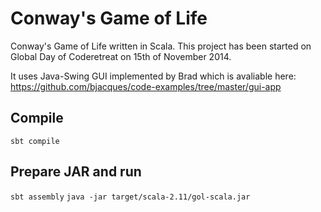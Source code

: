 Conway's Game of Life
=====================

Conway's Game of Life written in Scala.
This project has been started on Global Day of Coderetreat on 15th of November 2014.

It uses Java-Swing GUI implemented by Brad which is avaliable here:
https://github.com/bjacques/code-examples/tree/master/gui-app

Compile
-------

`sbt compile`


Prepare JAR and run
-------------------

`sbt assembly`
`java -jar target/scala-2.11/gol-scala.jar`
